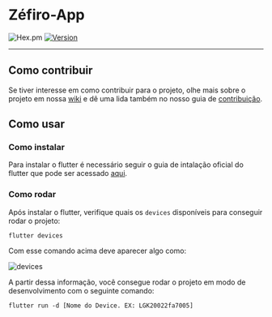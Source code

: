 # Zéfiro-App

![Hex.pm](https://img.shields.io/hexpm/l/plug)
[![Version](https://img.shields.io/badge/Version-v0.0-blue.svg)]()

---

## Como contribuir

Se tiver interesse em como contribuir para o projeto, olhe mais sobre o projeto em nossa [wiki](https://github.com/Monitoramento-do-Ar-PI2/wiki) e dê uma lida também no nosso guia de [contribuição](https://github.com/Monitoramento-do-Ar-PI2/wiki/blob/master/CONTRIBUTING.md).

## Como usar

### Como instalar

Para instalar o flutter é necessário seguir o guia de intalação oficial do flutter que pode ser acessado [aqui](https://flutter.dev/docs/get-started/install).

### Como rodar

Após instalar o flutter, verifique quais os `devices` disponíveis para conseguir rodar o projeto:

```flutter devices```

Com esse comando acima deve aparecer algo como:

![devices](https://user-images.githubusercontent.com/1852287/93780733-e6c29c00-fbfe-11ea-9379-1dcc89e8af8e.png)

A partir dessa informação, você consegue rodar o projeto em modo de desenvolvimento com o seguinte comando:

```flutter run -d [Nome do Device. EX: LGK20022fa7005]```

